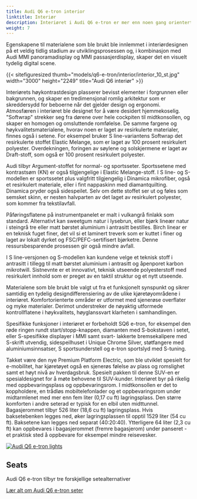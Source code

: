 ```yaml
---
title: Audi Q6 e-tron interior
linktitle: Interiør
description: Interiøret i Audi Q6 e-tron er mer enn noen gang orientert mot kundens behov.
weight: 7
---
```

<!-- markdownlint-disable MD033 -->

Egenskapene til materialene som ble brukt ble innlemmet i interiørdesignen på et veldig tidlig stadium av utviklingsprosessen og, i kombinasjon med Audi MMI panoramadisplay og MMI passasjerdisplay, skaper det en visuelt tydelig digital scene.

{{< sitefiguresized thumb="models/q6-e-tron/interior/interior_10_st.jpg" width="3000" height="2249" title="Audi Q6 interiør" >}}

Interiørets høykontrastdesign plasserer bevisst elementer i forgrunnen eller bakgrunnen, og skaper en tredimensjonal romlig arkitektur som er skreddersydd for beboerne når det gjelder design og ergonomi. Atmosfæren i interiøret ble designet for å være desidert hjemmekoselig. "Softwrap" strekker seg fra dørene over hele cockpiten til midtkonsollen, og skaper en homogen og omsluttende romfølelse. De samme fargene og høykvalitetsmaterialene, hvorav noen er laget av resirkulerte materialer, finnes også i setene. For eksempel bruker S line-variantens Softwrap det resirkulerte stoffet Elastic Melange, som er laget av 100 prosent resirkulert polyester. Overdekningen, foringen av søylene og solskjermene er laget av Draft-stoff, som også er 100 prosent resirkulert polyester.

Audi tilbyr Argument-stoffet for normal- og sportsseter. Sportssetene med kontrastsøm (KN) er også tilgjengelige i Elastic Melange-stoff. I S line- og S-modellen er sportssetet plus valgfritt tilgjengelig i Dinamica mikrofiber, også et resirkulert materiale, eller i fint nappaskinn med diamantquilting. Dinamica pryder også sidespeilet. Selv om dette stoffet ser ut og føles som semsket skinn, er nesten halvparten av det laget av resirkulert polyester, som kommer fra tekstilavfall.

Påføringsflatene på instrumentpanelet er malt i vulkangrå finlakk som standard. Alternativt kan sweetgum natur i lysebrun, eller bjørk lineær natur i steingrå tre eller matt børstet aluminium i antrasitt bestilles. Birch linear er en teknisk fuget finer, det vil si et laminert treverk som er kuttet i finer og laget av lokalt dyrket og FSC/PEFC-sertifisert bjørketre. Denne ressursbesparende prosessen gir også mindre avfall.

I S line-versjonen og S-modellen kan kundene velge et teknisk stoff i antrasitt i tillegg til matt børstet aluminium i antrasitt og åpenporet karbon mikrotwill. Sistnevnte er et innovativt, teknisk utseende polyesterstoff med resirkulert innhold som er preget av en taktil struktur og et nytt utseende.

Materialene som ble brukt ble valgt ut fra et funksjonelt synspunkt og sikrer samtidig en tydelig designdifferensiering av de ulike kjøretøyområdene i interiøret. Komfortorienterte områder er utformet med sjenerøse overflater og myke materialer. Derimot understreker de nøyaktig utformede kontrollflatene i høykvalitets, høyglanssvart klarheten i samhandlingen.

Spesifikke funksjoner i interiøret er forbeholdt SQ6 e-tron, for eksempel den røde ringen rundt start/stopp-knappen, diamanten med S-bokstaven i setet, eller S-spesifikke displayer i MMI samt svart- lakkerte bremsekalipere med S-skrift utvendig, sidespeilhuset i Unique Chrome Silver, støtfangere med aluminiumsinnsatser, S sportsunderstell og e-tron sportslyd med S-tuning.

Takket være den nye Premium Platform Electric, som ble utviklet spesielt for e-mobilitet, har kjøretøyet også en sjenerøs følelse av plass og romslighet samt et høyt nivå av hverdagsbruk. Spesielt pakken til denne SUV-en er spesialdesignet for å møte behovene til SUV-kunder. Interiøret byr på rikelig med oppbevaringsplass og oppbevaringsrom. I midtkonsollen er det to koppholdere, en trådløs mobiltelefonlader og et oppbevaringsrom under midtarmlenet med mer enn fem liter (0,17 cu ft) lagringsplass. Den større komforten i andre seterad er typisk for en elbil uten midttunnel. Bagasjerommet tilbyr 526 liter (18,6 cu ft) lagringsplass. Hvis baksetebenken legges ned, øker lagringsplassen til opptil 1529 liter (54 cu ft). Baksetene kan legges ned separat (40:20:40). Ytterligere 64 liter (2,3 cu ft) kan oppbevares i bagasjerommet (fremre bagasjerom) under panseret - et praktisk sted å oppbevare for eksempel mindre reisevesker.


<div class="container p-3 mb-4 bg-body-tertiary rounded border">
	<a href="seats/"><img src="https://media.electrichasgoneaudi.net/multimedia/models/q6-e-tron/interior/seats/seatsdesigns_1_st.jpg" class="img-fluid mb-2" class="img-fluid" alt="Audi Q6 e-tron lights" ></a>
	<h2>Seats</h2>
	<p>
Audi Q6 e-tron tilbyr tre forskjellige setealternativer
	</p>
	<a href="seats/" class="btn btn-outline-primary" role="button">Lær alt om Audi Q6 e-tron seter</a>
</div>
